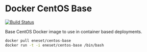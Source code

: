 # Docker CentOS Base

[![Build Status](https://travis-ci.org/eneset/docker-centos-base.svg?branch=master)](https://travis-ci.org/eneset/docker-centos-base)

Base CentOS Docker image to use in container based deployments.

```sh
docker pull eneset/centos-base
docker run -t -i eneset/centos-base /bin/bash
```
